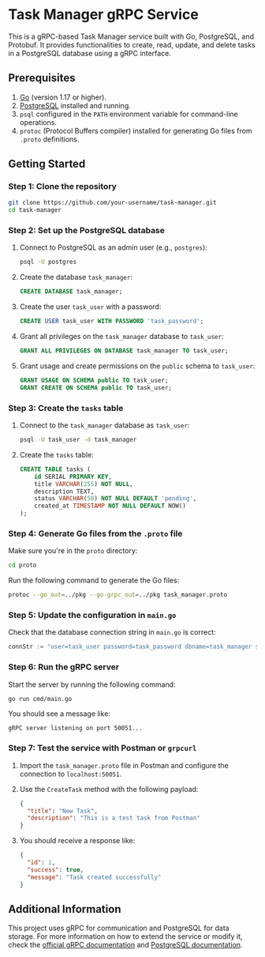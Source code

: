 
# Task Manager gRPC Service

This is a gRPC-based Task Manager service built with Go, PostgreSQL, and Protobuf. It provides functionalities to create, read, update, and delete tasks in a PostgreSQL database using a gRPC interface.

## Prerequisites

1. [Go](https://golang.org/doc/install) (version 1.17 or higher).
2. [PostgreSQL](https://www.postgresql.org/download/) installed and running.
3. `psql` configured in the `PATH` environment variable for command-line operations.
4. `protoc` (Protocol Buffers compiler) installed for generating Go files from `.proto` definitions.

## Getting Started

### Step 1: Clone the repository

```bash
git clone https://github.com/your-username/task-manager.git
cd task-manager
```

### Step 2: Set up the PostgreSQL database

1. Connect to PostgreSQL as an admin user (e.g., `postgres`):

   ```bash
   psql -U postgres
   ```

2. Create the database `task_manager`:

   ```sql
   CREATE DATABASE task_manager;
   ```

3. Create the user `task_user` with a password:

   ```sql
   CREATE USER task_user WITH PASSWORD 'task_password';
   ```

4. Grant all privileges on the `task_manager` database to `task_user`:

   ```sql
   GRANT ALL PRIVILEGES ON DATABASE task_manager TO task_user;
   ```

5. Grant usage and create permissions on the `public` schema to `task_user`:

   ```sql
   GRANT USAGE ON SCHEMA public TO task_user;
   GRANT CREATE ON SCHEMA public TO task_user;
   ```

### Step 3: Create the `tasks` table

1. Connect to the `task_manager` database as `task_user`:

   ```bash
   psql -U task_user -d task_manager
   ```

2. Create the `tasks` table:

   ```sql
   CREATE TABLE tasks (
       id SERIAL PRIMARY KEY,
       title VARCHAR(255) NOT NULL,
       description TEXT,
       status VARCHAR(50) NOT NULL DEFAULT 'pending',
       created_at TIMESTAMP NOT NULL DEFAULT NOW()
   );
   ```

### Step 4: Generate Go files from the `.proto` file

Make sure you're in the `proto` directory:

```bash
cd proto
```

Run the following command to generate the Go files:

```bash
protoc --go_out=../pkg --go-grpc_out=../pkg task_manager.proto
```

### Step 5: Update the configuration in `main.go`

Check that the database connection string in `main.go` is correct:

```go
connStr := "user=task_user password=task_password dbname=task_manager sslmode=disable"
```

### Step 6: Run the gRPC server

Start the server by running the following command:

```bash
go run cmd/main.go
```

You should see a message like:

```
gRPC server listening on port 50051...
```

### Step 7: Test the service with Postman or `grpcurl`

1. Import the `task_manager.proto` file in Postman and configure the connection to `localhost:50051`.
2. Use the `CreateTask` method with the following payload:

   ```json
   {
     "title": "New Task",
     "description": "This is a test task from Postman"
   }
   ```

3. You should receive a response like:

   ```json
   {
     "id": 1,
     "success": true,
     "message": "Task created successfully"
   }
   ```

## Additional Information

This project uses gRPC for communication and PostgreSQL for data storage. For more information on how to extend the service or modify it, check the [official gRPC documentation](https://grpc.io/docs/) and [PostgreSQL documentation](https://www.postgresql.org/docs/).
